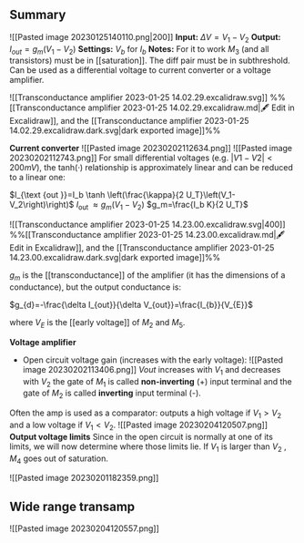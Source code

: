 ## Summary
![[Pasted image 20230125140110.png|200]]
**Input:** $\Delta V =V_{1}-V_{2}$
**Output:** $I_{out}=g_{m}(V_{1}-V_{2})$
**Settings:** $V_{b}$ for $I_{b}$
**Notes:** For it to work $M_{3}$ (and all transistors) must be in [[saturation]]. The diff pair must be in subthreshold.
Can be used as a differential voltage to current converter or a voltage amplifier.

![[Transconductance amplifier 2023-01-25 14.02.29.excalidraw.svg]]
%%[[Transconductance amplifier 2023-01-25 14.02.29.excalidraw.md|🖋 Edit in Excalidraw]], and the [[Transconductance amplifier 2023-01-25 14.02.29.excalidraw.dark.svg|dark exported image]]%%

**Current converter**
![[Pasted image 20230202112634.png]]
![[Pasted image 20230202112743.png]]
For small differential voltages (e.g. $|V1 − V2| < 200mV$), the tanh(·) relationship is approximately linear and can be reduced to a linear one:

$I_{\text {out }}=I_b \tanh \left(\frac{\kappa}{2 U_T}\left(V_1-V_2\right)\right)$
$I_{\text {out }} \approx g_m\left(V_1-V_2\right)$
$g_m=\frac{I_b K}{2 U_T}$


![[Transconductance amplifier 2023-01-25 14.23.00.excalidraw.svg|400]]
%%[[Transconductance amplifier 2023-01-25 14.23.00.excalidraw.md|🖋 Edit in Excalidraw]], and the [[Transconductance amplifier 2023-01-25 14.23.00.excalidraw.dark.svg|dark exported image]]%%

$g_{m}$ is the [[transconductance]] of the amplifier (it has the dimensions of a conductance), but the output conductance is:

$g_{d}=-\frac{\delta I_{out}}{\delta V_{out}}=\frac{I_{b}}{V_{E}}$

where $V_{E}$ is the [[early voltage]] of $M_{2}$ and $M_{5}$.



**Voltage amplifier**
- Open circuit voltage gain (increases with the early voltage):
![[Pasted image 20230202113406.png]]
$Vout$ increases with $V_{1}$ and decreases with $V_{2}$ the gate of $M_{1}$ is called **non-inverting** (+) input terminal and the gate of $M_{2}$ is called **inverting** input terminal (-).

Often the amp is used as a comparator: outputs a high voltage if $V_{1}>V_{2}$ and a low voltage if $V_{1}<V_{2}$.
![[Pasted image 20230204120507.png]]
**Output voltage limits**
Since in the open circuit is normally at one of its limits, we will now determine where those limits lie. If $V_{1}$ is larger than $V_{2}$ , $M_{4}$ goes out of saturation.

![[Pasted image 20230201182359.png]]

## Wide range transamp
![[Pasted image 20230204120557.png]]